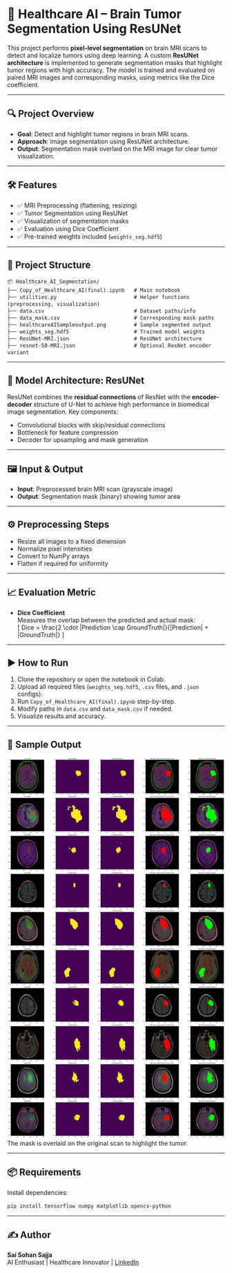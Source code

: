 # 🧠 Healthcare AI – Brain Tumor Segmentation Using ResUNet

This project performs **pixel-level segmentation** on brain MRI scans to detect and localize tumors using deep learning. A custom **ResUNet architecture** is implemented to generate segmentation masks that highlight tumor regions with high accuracy. The model is trained and evaluated on paired MRI images and corresponding masks, using metrics like the Dice coefficient.

---

## 🔍 Project Overview

- **Goal**: Detect and highlight tumor regions in brain MRI scans.  
- **Approach**: Image segmentation using ResUNet architecture.  
- **Output**: Segmentation mask overlaid on the MRI image for clear tumor visualization.

---

## 🛠️ Features

- ✅ MRI Preprocessing (flattening, resizing)  
- ✅ Tumor Segmentation using ResUNet  
- ✅ Visualization of segmentation masks  
- ✅ Evaluation using Dice Coefficient  
- ✅ Pre-trained weights included (`weights_seg.hdf5`)

---

## 📁 Project Structure

```
📦 Healthcare_AI_Segmentation/
├── Copy_of_Healthcare_AI(final).ipynb   # Main notebook
├── utilities.py                         # Helper functions (preprocessing, visualization)
├── data.csv                             # Dataset paths/info
├── data_mask.csv                        # Corresponding mask paths
├── healthcareAISampleoutput.png         # Sample segmented output
├── weights_seg.hdf5                     # Trained model weights
├── ResUNet-MRI.json                     # ResUNet architecture
├── resnet-50-MRI.json                   # Optional ResNet encoder variant
```

---

## 🧠 Model Architecture: ResUNet

ResUNet combines the **residual connections** of ResNet with the **encoder-decoder** structure of U-Net to achieve high performance in biomedical image segmentation. Key components:

- Convolutional blocks with skip/residual connections  
- Bottleneck for feature compression  
- Decoder for upsampling and mask generation

---

## 🖼️ Input & Output

- **Input**: Preprocessed brain MRI scan (grayscale image)  
- **Output**: Segmentation mask (binary) showing tumor area

---

## ⚙️ Preprocessing Steps

- Resize all images to a fixed dimension  
- Normalize pixel intensities  
- Convert to NumPy arrays  
- Flatten if required for uniformity

---

## 📈 Evaluation Metric

- **Dice Coefficient**  
  Measures the overlap between the predicted and actual mask:  
  \[
  Dice = \frac{2 \cdot |Prediction \cap GroundTruth|}{|Prediction| + |GroundTruth|}
  \]

---

## ▶️ How to Run

1. Clone the repository or open the notebook in Colab.  
2. Upload all required files (`weights_seg.hdf5`, `.csv` files, and `.json` configs).  
3. Run `Copy_of_Healthcare_AI(final).ipynb` step-by-step.  
4. Modify paths in `data.csv` and `data_mask.csv` if needed.  
5. Visualize results and accuracy.

---

## 🧪 Sample Output

![Sample Output](healthcareAISampleoutput.png)  
The mask is overlaid on the original scan to highlight the tumor.

---

## 📦 Requirements

Install dependencies:

```bash
pip install tensorflow numpy matplotlib opencv-python
```

---

## ✍️ Author

**Sai Sohan Sajja**  
AI Enthusiast | Healthcare Innovator | [LinkedIn](#)
